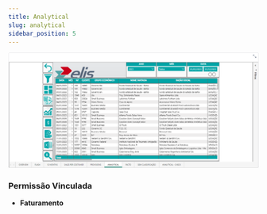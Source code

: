 ```yaml
---
title: Analytical
slug: analytical
sidebar_position: 5
---
```


![Alt text](image-5.png)





### Permissão Vinculada

- **Faturamento**